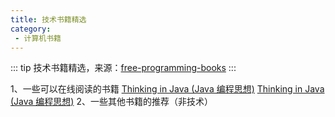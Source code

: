 ```yaml
---
title: 技术书籍精选
category: 
 - 计算机书籍
---
```


::: tip
技术书籍精选，来源：[free-programming-books](https://github.com/EbookFoundation/free-programming-books/blob/main/books/free-programming-books-zh.md#java)
:::

1、一些可以在线阅读的书籍
[Thinking in Java (Java 编程思想)](https://java.quanke.name/)
[Thinking in Java (Java 编程思想)](https://java.quanke.name/)
2、一些其他书籍的推荐（非技术）
